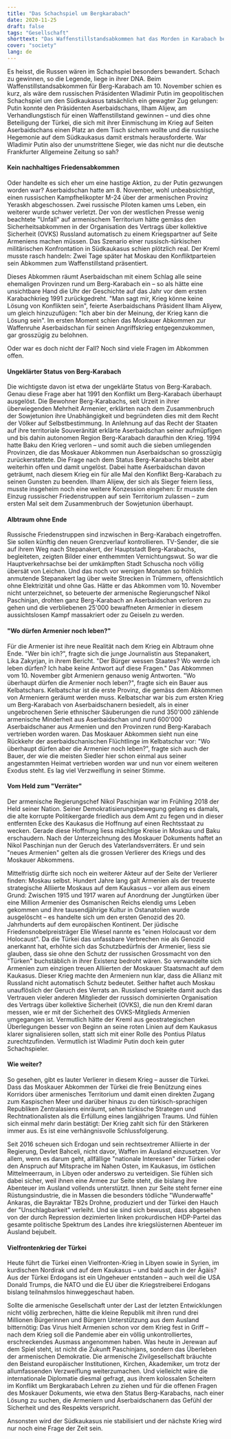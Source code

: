 ```yaml
---
title: "Das Schachspiel um Bergkarabach"
date: 2020-11-25
draft: false
tags: "Gesellschaft"
shorttext: "Das Waffenstillstandsabkommen hat das Morden in Karabach beendet – vorläufig. Von Frieden kann noch keine Rede sein."
cover: "society"
lang: de
---
```


Es heisst, die Russen wären im Schachspiel besonders bewandert. Schach zu gewinnen, so die Legende, liege in ihrer DNA. Beim Waffenstillstandsabkommen für Berg-Karabach am 10. November schien es kurz, als wäre dem russischen Präsidenten Wladimir Putin im geopolitischen Schachspiel um den Südkaukasus tatsächlich ein gewagter Zug gelungen: Putin konnte den Präsidenten Aserbaidschans, Ilham Alijew, am Verhandlungstisch für einen Waffenstillstand gewinnen – und dies ohne Beteiligung der Türkei, die sich mit ihrer Einmischung im Krieg auf Seiten Aserbaidschans einen Platz an dem Tisch sichern wollte und die russische Hegemonie auf dem Südkaukasus damit erstmals herausforderte. War Wladimir Putin also der unumstrittene Sieger, wie das nicht nur die deutsche Frankfurter Allgemeine Zeitung so sah?

#### Kein nachhaltiges Friedensabkommen

Oder handelte es sich eher um eine hastige Aktion, zu der Putin gezwungen worden war? Aserbaidschan hatte am 8. November, wohl unbeabsichtigt, einen russischen Kampfhelikopter M-24 über der armenischen Provinz Yeraskh abgeschossen. Zwei russische Piloten kamen ums Leben, ein weiterer wurde schwer verletzt. Der von der westlichen Presse wenig beachtete "Unfall" auf armenischem Territorium hätte gemäss den Sicherheitsabkommen in der Organisation des Vertrags über kollektive Sicherheit (OVKS) Russland automatisch zu einem Kriegspartner auf Seite Armeniens machen müssen. Das Szenario einer russisch-türkischen militärischen Konfrontation in Südkaukasus schien plötzlich real. Der Kreml musste rasch handeln: Zwei Tage später hat Moskau den Konfliktparteien sein Abkommen zum Waffenstillstand präsentiert.

Dieses Abkommen räumt Aserbaidschan mit einem Schlag alle seine ehemaligen Provinzen rund um Berg-Karabach ein – so als hätte eine unsichtbare Hand die Uhr der Geschichte auf das Jahr vor dem ersten Karabachkrieg 1991 zurückgedreht. "Man sagt mir, Krieg könne keine Lösung von Konflikten sein", feierte Aserbaidschans Präsident Ilham Aliyew, um gleich hinzuzufügen: "Ich aber bin der Meinung, der Krieg kann die Lösung sein". Im ersten Moment schien das Moskauer Abkommen zur Waffenruhe Aserbaidschan für seinen Angriffskrieg entgegenzukommen, gar grosszügig zu belohnen.

Oder war es doch nicht der Fall? Noch sind viele Fragen im Abkommen offen.

#### Ungeklärter Status von Berg-Karabach

Die wichtigste davon ist etwa der ungeklärte Status von Berg-Karabach. Genau diese Frage aber hat 1991 den Konflikt um Berg-Karabach überhaupt ausgelöst. Die Bewohner Berg-Karabachs, seit Urzeit in ihrer überwiegenden Mehrheit Armenier, erklärten nach dem Zusammenbruch der Sowjetunion ihre Unabhängigkeit und begründeten dies mit dem Recht der Völker auf Selbstbestimmung. In Anlehnung auf das Recht der Staaten auf ihre territoriale Souveränität erklärte Aserbaidschan seiner aufmüpfigen und bis dahin autonomen Region Berg-Karabach daraufhin den Krieg. 1994 hatte Baku den Krieg verloren – und somit auch die sieben umliegenden Provinzen, die das Moskauer Abkommen nun Aserbaidschan so grosszügig zurückerstattete. Die Frage nach dem Status Berg-Karabachs bleibt aber weiterhin offen und damit ungelöst. Dabei hatte Aserbaidschan davon geträumt, nach diesem Krieg ein für alle Mal den Konflikt Berg-Karabach zu seinen Gunsten zu beenden. Ilham Alijew, der sich als Sieger feiern liess, musste insgeheim noch eine weitere Konzession eingehen: Er musste den Einzug russischer Friedenstruppen auf sein Territorium zulassen – zum ersten Mal seit dem Zusammenbruch der Sowjetunion überhaupt.

#### Albtraum ohne Ende

Russische Friedenstruppen sind inzwischen in Berg-Karabach eingetroffen. Sie sollen künftig den neuen Grenzverlauf kontrollieren. TV-Sender, die sie auf ihrem Weg nach Stepanakert, der Hauptstadt Berg-Karabachs, begleiteten, zeigten Bilder einer enthemmten Vernichtungswut. So war die Hauptverkehrsachse bei der umkämpften Stadt Schuscha noch völlig übersät von Leichen. Und das noch vor wenigen Monaten so fröhlich anmutende Stepanakert lag über weite Strecken in Trümmern, offensichtlich ohne Elektrizität und ohne Gas. Hätte er das Abkommen vom 10. November nicht unterzeichnet, so beteuerte der armenische Regierungschef Nikol Paschinjan, drohten ganz Berg-Karabach an Aserbaidschan verloren zu gehen und die verbliebenen 25'000 bewaffneten Armenier in diesem aussichtslosen Kampf massakriert oder zu Geiseln zu werden.

#### "Wo dürfen Armenier noch leben?"

Für die Armenier ist ihre neue Realität nach dem Krieg ein Albtraum ohne Ende. "Wer bin ich?", fragte sich die junge Journalistin aus Stepanakert, Lika Zakyrjan, in ihrem Bericht. "Der Bürger wessen Staates? Wo werde ich leben dürfen? Ich habe keine Antwort auf diese Fragen." Das Abkommen vom 10. November gibt Armeniern genauso wenig Antworten. "Wo überhaupt dürfen die Armenier noch leben?", fragte sich ein Bauer aus Kelbatschars. Kelbatschar ist die erste Provinz, die gemäss dem Abkommen von Armeniern geräumt werden muss. Kelbatschar war bis zum ersten Krieg um Berg-Karabach von Aserbaidschanern besiedelt, als in einer ungebrochenen Serie ethnischer Säuberungen die rund 350'000 zählende armenische Minderheit aus Aserbaidschan und rund 600'000 Aserbaidschaner aus Armenien und den Provinzen rund Berg-Karabach vertrieben worden waren. Das Moskauer Abkommen sieht nun eine Rückkehr der aserbaidschanischen Flüchtlinge im Kelbatschar vor: "Wo überhaupt dürfen aber die Armenier noch leben?", fragte sich auch der Bauer, der wie die meisten Siedler hier schon einmal aus seiner angestammten Heimat vertrieben worden war und nun vor einem weiteren Exodus steht. Es lag viel Verzweiflung in seiner Stimme.

#### Vom Held zum "Verräter"

Der armenische Regierungschef Nikol Paschinjan war im Frühling 2018 der Held seiner Nation. Seiner Demokratisierungsbewegung gelang es damals, die alte korrupte Politikergarde friedlich aus dem Amt zu fegen und in dieser entfernten Ecke des Kaukasus die Hoffnung auf einen Rechtsstaat zu wecken. Gerade diese Hoffnung liess mächtige Kreise in Moskau und Baku erschaudern. Nach der Unterzeichnung des Moskauer Dokuments haftet an Nikol Paschinjan nun der Geruch des Vaterlandsverräters. Er und sein "neues Armenien" gelten als die grossen Verlierer des Kriegs und des Moskauer Abkommens.

Mittelfristig dürfte sich noch ein weiterer Akteur auf der Seite der Verlierer finden: Moskau selbst. Hundert Jahre lang galt Armenien als der treueste strategische Alliierte Moskaus auf dem Kaukasus – vor allem aus einem Grund: Zwischen 1915 und 1917 waren auf Anordnung der Jungtürken über eine Million Armenier des Osmanischen Reichs elendig ums Leben gekommen und ihre tausendjährige Kultur in Ostanatolien wurde ausgelöscht – es handelte sich um den ersten Genozid des 20. Jahrhunderts auf dem europäischen Kontinent. Der jüdische Friedensnobelpreisträger Elie Wiesel nannte es "einen Holocaust vor dem Holocaust". Da die Türkei das unfassbare Verbrechen nie als Genozid anerkannt hat, erhöhte sich das Schutzbedürfnis der Armenier, liess sie glauben, dass sie ohne den Schutz der russischen Grossmacht von den "Türken" buchstäblich in ihrer Existenz bedroht wären. So verwandelte sich Armenien zum einzigen treuen Alliierten der Moskauer Staatsmacht auf dem Kaukasus. Dieser Krieg machte den Armeniern nun klar, dass die Allianz mit Russland nicht automatisch Schutz bedeutet. Seither haftet auch Moskau unauflöslich der Geruch des Verrats an. Russland verspielte damit auch das Vertrauen vieler anderen Mitglieder der russisch dominierten Organisation des Vertrags über kollektive Sicherheit (OVKS), die nun den Kreml daran messen, wie er mit der Sicherheit des OVKS-Mitglieds Armenien umgegangen ist. Vermutlich hätte der Kreml aus geostrategischen Überlegungen besser von Beginn an seine roten Linien auf dem Kaukasus klarer signalisieren sollen, statt sich mit einer Rolle des Pontius Pilatus zurechtzufinden. Vermutlich ist Wladimir Putin doch kein guter Schachspieler.

#### Wie weiter?

So gesehen, gibt es lauter Verlierer in diesem Krieg – ausser die Türkei. Dass das Moskauer Abkommen der Türkei die freie Benützung eines Korridors über armenisches Territorium und damit einen direkten Zugang zum Kaspischen Meer und darüber hinaus zu den türkisch-sprachigen Republiken Zentralasiens einräumt, sehen türkische Strategen und Rechtnationalisten als die Erfüllung eines langjährigen Traums. Und fühlen sich einmal mehr darin bestätigt: Der Krieg zahlt sich für den Stärkeren immer aus. Es ist eine verhängnisvolle Schlussfolgerung.

Seit 2016 scheuen sich Erdogan und sein rechtsextremer Alliierte in der Regierung, Devlet Bahceli, nicht davor, Waffen im Ausland einzusetzen. Vor allem, wenn es darum geht, allfällige "nationale Interessen" der Türkei oder den Anspruch auf Mitsprache im Nahen Osten, im Kaukasus, im östlichen Mittelmeerraum, in Libyen oder anderswo zu verteidigen. Sie fühlen sich dabei sicher, weil ihnen eine Armee zur Seite steht, die bislang ihre Abenteuer im Ausland vollends unterstützt. Ihnen zur Seite steht ferner eine Rüstungsindustrie, die in Massen die besonders tödliche "Wunderwaffe" Ankaras, die Bayraktar TB2s Drohne, produziert und der Türkei den Hauch der "Unschlagbarkeit" verleiht. Und sie sind sich bewusst, dass abgesehen von der durch Repression dezimierten linken prokurdischen HDP-Partei das gesamte politische Spektrum des Landes ihre kriegslüsternen Abenteuer im Ausland bejubelt.

#### Vielfrontenkrieg der Türkei

Heute führt die Türkei einen Vielfronten-Krieg in Libyen sowie in Syrien, im kurdischen Nordirak und auf dem Kaukasus – und bald auch in der Ägäis? Aus der Türkei Erdogans ist ein Ungeheuer entstanden – auch weil die USA Donald Trumps, die NATO und die EU über die Kriegstreiberei Erdogans bislang teilnahmslos hinweggeschaut haben.

Sollte die armenische Gesellschaft unter der Last der letzten Entwicklungen nicht völlig zerbrechen, hätte die kleine Republik mit ihren rund drei Millionen Bürgerinnen und Bürgern Unterstützung aus dem Ausland bitternötig: Das Virus hielt Armenien schon vor dem Krieg fest in Griff – nach dem Krieg soll die Pandemie aber ein völlig unkontrolliertes, erschreckendes Ausmass angenommen haben. Was heute in Jerewan auf dem Spiel steht, ist nicht die Zukunft Paschinjans, sondern das Überleben der armenischen Demokratie. Die armenische Zivilgesellschaft bräuchte den Beistand europäischer Institutionen, Kirchen, Akademiker, um trotz der allumfassenden Verzweiflung weiterzumachen. Und vielleicht wäre die internationale Diplomatie diesmal gefragt, aus ihrem kolossalen Scheitern im Konflikt um Bergkarabach Lehren zu ziehen und für die offenen Fragen des Moskauer Dokuments, wie etwa den Status Berg-Karabachs, nach einer Lösung zu suchen, die Armeniern und Aserbaidschanern das Gefühl der Sicherheit und des Respekts verspricht.

Ansonsten wird der Südkaukasus nie stabilisiert und der nächste Krieg wird nur noch eine Frage der Zeit sein.
